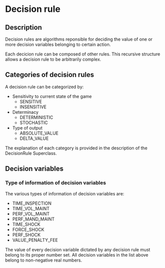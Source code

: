 # Decision rule

## Description

Decision rules are algorithms reponsible for deciding the value of one or more decision variables belonging to certain action.

Each decicion rule can be composed of other rules. This recursive structure allows a decision rule to be arbitrarily complex.

## Categories of decision rules

A decision rule can be categorized by:

- Sensitivity to current state of the game
	- SENSITIVE
	- INSENSITIVE
- Determinacy
	- DETERMINISTIC
	- STOCHASTIC
- Type of output
	- ABSOLUTE_VALUE
	- DELTA_VALUE


The explanation of each category is provided in the description of the DecisionRule Superclass.

## Decision variables

### Type of information of decision variables
The various types of information of decision variables are:

- TIME\_INSPECTION
- TIME\_VOL_MAINT
- PERF\_VOL\_MAINT
- PERF\_MAND\_MAINT
- TIME\_SHOCK
- FORCE\_SHOCK
- PERF\_SHOCK
- VALUE\_PENALTY\_FEE

The value of every decision variable dictated by any decision rule must belong to its proper number set. All decision variables in the list above belong to non-negative real numbers.


